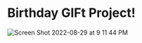# Birthday GIFt Project!


![Screen Shot 2022-08-29 at 9 11 44 PM](https://user-images.githubusercontent.com/25359882/187326513-754d882a-88b4-47a4-83df-574b8bf9c17d.png)
